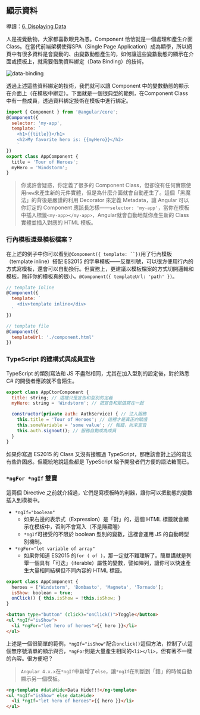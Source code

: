 ## 顯示資料
導讀：[6. Displaying Data](https://angular.io/docs/ts/latest/guide/displaying-data.html)

人是視覺動物，大家都喜歡眼見為憑。Component 恰恰就是一個處理和產生介面 Class。在當代前端架構使得SPA（Single Page Application）成為顯學，所以網頁中有很多資料是會變動的、由變數動態產生的，如何讓這些變數動態的顯示在介面或摸板上，就需要借助資料綁定（Data Binding）的技術。


![data-binding](https://angular.io/resources/images/devguide/architecture/databinding.png)


透過上述這些資料綁定的技術，我們就可以讓 Component 中的變數動態的顯示在介面上（在模板中綁定）。下面就是一個很典型的範例，在Component Class 中有一些成員，透過資料綁定技術在模板中進行綁定。
```javascript
import { Component } from '@angular/core';
@Component({
  selector: 'my-app',
  template: `
    <h1>{{title}}</h1>
    <h2>My favorite hero is: {{myHero}}</h2>
    `
})
export class AppComponent {
  title = 'Tour of Heroes';
  myHero = 'Windstorm';
}
```

> 你或許會疑惑，你定義了很多的 Component Class，但卻沒有任何實際使用```new```來產生新的元件實體，但是為什麼介面就會自動產生了。這個「黑魔法」的背後是嚴謹的利用 Decorator 來定義 Metadata，讓 Angular 可以你訂定的 Component 應該長怎樣——```selector: 'my-app'```，當你在模板中插入標籤```<my-app></my-app>```，Angular就會自動地幫你產生新的 Class 實體並插入對應的 HTML 模板。


### 行內模板還是模板檔案？
在上述的例子中你可以看到```@Component({ template: ``})```用了行內模板（template inline）搭配 ES2015 的字串模板——反單引號，可以很方便用行內的方式寫模板，還會可以自動換行。但實務上，更建議以模板檔案的方式切開邏輯和模板，除非你的模板真的很小。```@Component({ templateUrl: 'path' })```。

```javascript
// template inline
@Component({
  template: `
    <div>template inline</div>
  `
})

// template file
@Component({
  templateUrl: './component.html'
})
```


### TypeScript 的建構式與成員宣告
TypeScript 的類別寫法和 JS 不盡然相同，尤其在加入型別的設定後，對於熟悉 C# 的開發者應該就不會陌生。
```javascript
export class AppCtorComponent {
  title: string; // 這裡只是宣告和型別的定義
  myHero: string = 'Windstorm'; // 把宣告和賦值寫在一起

  constructor(private auth: AuthService) { // 注入服務
    this.title = 'Tour of Heroes'; // 這裡才是真正的賦值
    this.someVariable = 'some value'; // 報錯，尚未宣告
    this.auth.signout(); // 服務自動成為成員
  }
}
```
如果你寫過 ES2015 的 Class 又沒有接觸過 TypeScript，那應該會對上述的寫法有些許困惑。但籠統地說這些都是 TypeScript 給予開發者們方便的語法糖而已。


### ```*ngFor *ngIf``` 雙寶
這兩個 Directive 之前就介紹過，它們是寫模板時的利器，讓你可以把動態的變數插入到模板中。
- ```*ngIf="boolean"```
  - 如果右邊的表示式（Expression）是「對」的，這個 HTML 標籤就會顯示在模板中，否則不會寫入（不是隱藏喔）
  - ```*ngIf```可接受的不限於 boolean 型別的變數，這裡會運用 JS 的自動轉型別機制。
- ```*ngFor="let variable of array"```
  - 如果你知道 ES2015 的```for ( of )```，那一定就不難理解了。簡單講就是列舉一個具有「可迭」（iterable）屬性的變數，譬如陣列，讓你可以快速產生大量相同結構但不同內容的 HTML 標籤。

```javascript
export class AppComponent {
  heroes = ['Windstorm', 'Bombasto', 'Magneta', 'Tornado'];
  isShow: boolean = true;
  onClick() { this.isShow = !this.isShow; }
}
```
```html
<button type="button" (click)="onClick()">Toggle</button>
<ul *ngIf="isShow">
  <li *ngFor="let hero of heroes">{{ hero }}</li>
</ul>
```

上述是一個很簡單的範例，```*ngIf="isShow"```配合```onclick()```這個方法，控制了```ul```這個無序號清單的顯示與否，```*ngFor```則是大量產生相同的```<li></li>```，但有著不一樣的內容。很方便吧？

> ```Angular 4.x.x```在```*ngIf```中新增了```else```，讓```*ngIf```在判斷到「錯」的時候自動顯示另一個模板。

```html
<ng-template #dataHide>Data Hide!!!</ng-template>
<ul *ngIf="isShow" else dataHide>
  <li *ngIf="let hero of heroes">{{ hero }}</li>
</ul>
```
